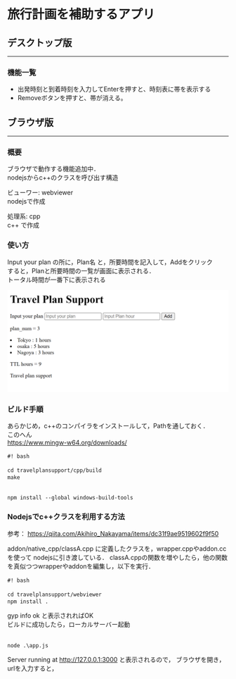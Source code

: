 # **旅行計画を補助するアプリ**

## **デスクトップ版**
---------------------------
### 機能一覧
* 出発時刻と到着時刻を入力してEnterを押すと、時刻表に帯を表示する
* Removeボタンを押すと、帯が消える。



## **ブラウザ版**
---------------------------

### 概要  
ブラウザで動作する機能追加中．  
nodejsからc++のクラスを呼び出す構造

ビューワー: webviewer  
nodejsで作成

処理系: cpp  
c++ で作成

### 使い方
Input your plan の所に，Plan名 と，所要時間を記入して，Addをクリック  
すると，Planと所要時間の一覧が画面に表示される．  
トータル時間が一番下に表示される


![AboutWebViewer](docs\images\webviewer_image.PNG "image")


### ビルド手順

あらかじめ，c++のコンパイラをインストールして，Pathを通しておく．  
このへん  
https://www.mingw-w64.org/downloads/

```
#! bash

cd travelplansupport/cpp/build
make

```


```

npm install --global windows-build-tools

```


### Nodejsでc++クラスを利用する方法
参考：
https://qiita.com/Akihiro_Nakayama/items/dc31f9ae9519602f9f50

addon/native_cpp/classA.cpp に定義したクラスを，wrapper.cppやaddon.cc を使って
nodejsに引き渡している．
classA.cppの関数を増やしたら，他の関数を真似つつwrapperやaddonを編集し，以下を実行．

```
#! bash

cd travelplansupport/webviewer
npm install .

```

gyp info ok と表示されればOK  
ビルドに成功したら，ローカルサーバー起動

```

node .\app.js

```

Server running at http://127.0.0.1:3000 と表示されるので，
ブラウザを開き，urlを入力すると，


<!--

<<Markdown記法に関する自分用メモ>> 
Readme.md をvscode上で編集
    Ctl + 「K」 -> 「V」で，サイドパレットにプレビュー表示できる

Markdown チートシート
    https://gist.github.com/mignonstyle/083c9e1651d7734f84c99b8cf49d57fa

-->

